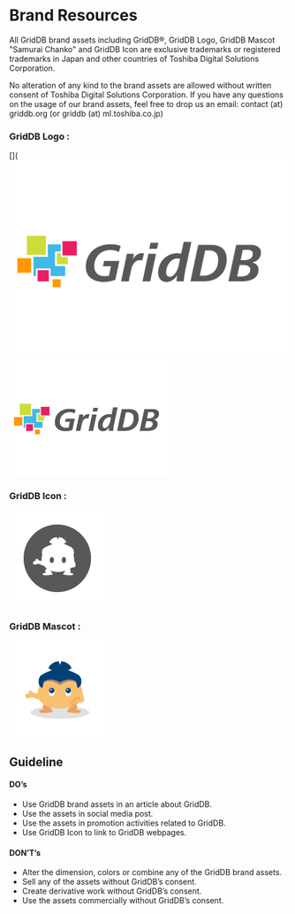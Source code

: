# Brand Resources

All GridDB brand assets including GridDB®, GridDB Logo, GridDB Mascot "Samurai Chanko" and GridDB Icon are exclusive trademarks or registered trademarks in Japan and other countries of Toshiba Digital Solutions Corporation.

No alteration of any kind to the brand assets are allowed without written consent of Toshiba Digital Solutions Corporation. If you have any questions on the usage of our brand assets, feel free to drop us an email: contact (at) griddb.org (or griddb (at) ml.toshiba.co.jp)

### GridDB Logo :
[]( ![GridDBLogo](griddb-logo/png/color.png "GridDBLogo")
<img src="griddb-logo/png/color.png" width="300">
### GridDB Icon :
![GridDBIcon](griddb-icon/png/お相撲5色4ポーズ_RGB_170316_silhouette_dark.png "GridDBIcon")
### GridDB Mascot :
![GridDBMascot](griddb-mascot/png/お相撲5色4ポーズ_RGB_170316_skin_01.png "GridDBMascot")
## Guideline
#### DO’s
- Use GridDB brand assets in an article about GridDB.
- Use the assets in social media post.
- Use the assets in promotion activities related to GridDB.    
- Use GridDB Icon to link to GridDB webpages.

#### DON’T’s
- Alter the dimension, colors or combine any of the GridDB brand assets.
- Sell any of the assets without GridDB’s consent.
- Create derivative work without GridDB’s consent.
- Use the assets commercially without GridDB’s consent.
